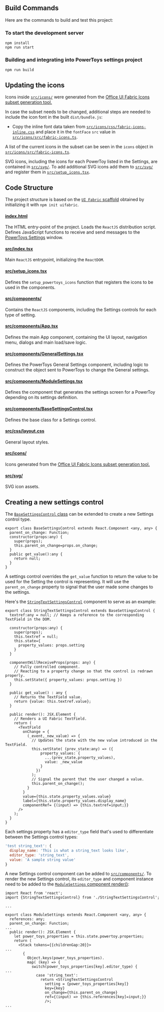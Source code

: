 ## Build Commands

Here are the commands to build and test this project:

### To start the development server

```
npm install
npm run start
```

### Building and integrating into PowerToys settings project

```
npm run build
```

## Updating the icons

Icons inside [`src/icons/`](./src/icons/) were generated from the [Office UI Fabric Icons subset generation tool.](https://uifabricicons.azurewebsites.net/)

In case the subset needs to be changed, additional steps are needed to include the icon font in the built `dist/bundle.js`:
- Copy the inline font data taken from [`src/icons/css/fabric-icons-inline.css`](src/icons/css/fabric-icons-inline.css) and place it in the `fontFace` `src` value in [`src/icons/src/fabric-icons.ts`](src/icons/src/fabric-icons.ts).

A list of the current icons in the subset can be seen in the `icons` object in [`src/icons/src/fabric-icons.ts`](src/icons/src/fabric-icons.ts).

SVG icons, including the icons for each PowerToy listed in the Settings, are contained in [`src/svg/`](src/svg/). To add additional SVG icons add them to [`src/svg/`](src/svg/) and register them in [`src/setup_icons.tsx`](src/setup_icons.tsx).

## Code Structure

The project structure is based on the [`UI Fabric` scaffold](https://developer.microsoft.com/en-us/fabric#/get-started/web#option-1-quick-start) obtained by initializing it with `npm init uifabric`.

#### [index.html](./index.html)
The HTML entry-point of the project.
Loads the `ReactJS` distribution script.
Defines JavaScript functions to receive and send messages to the [PowerToys Settings](/src/editor) window.

#### [src/index.tsx](./src/index.tsx)
Main `ReactJS` entrypoint, initializing the `ReactDOM`.

#### [src/setup_icons.tsx](./src/setup_icons.tsx)
Defines the `setup_powertoys_icons` function that registers the icons to be used in the components.

#### [src/components/](./src/components/)
Contains the `ReactJS` components, including the Settings controls for each type of setting.

#### [src/components/App.tsx](./src/components/App.tsx)
Defines the main App component, containing the UI layout, navigation menu, dialogs and main load/save logic.

#### [src/components/GeneralSettings.tsx](./src/components/GeneralSettings.tsx)
Defines the PowerToys General Settings component, including logic to construct the object sent to PowerToys to change the General settings.

#### [src/components/ModuleSettings.tsx](./src/components/ModuleSettings.tsx)
Defines the component that generates the settings screen for a PowerToy depending on its settings definition.

#### [src/components/BaseSettingsControl.tsx](./src/components/BaseSettingsControl.tsx)
Defines the base class for a Settings control.

#### [src/css/layout.css](./src/css/layout.css)
General layout styles.

#### [src/icons/](./src/icons/)
Icons generated from the [Office UI Fabric Icons subset generation tool.](https://uifabricicons.azurewebsites.net/)

#### [src/svg/](./src/svg/)
SVG icon assets.

## Creating a new settings control

The [`BaseSettingsControl` class](./src/components/BaseSettingsControl.tsx) can be extended to create a new Settings control type.

```tsx
export class BaseSettingsControl extends React.Component <any, any> {
  parent_on_change: Function;
  constructor(props:any) {
    super(props);
    this.parent_on_change=props.on_change;
  }
  public get_value():any {
    return null;
  }
}
```

A settings control overrides the `get_value` function to return the value to be used for the Setting the control is representing.
It will use the `parent_on_change` property to signal that the user made some changes to the settings.

Here's the [`StringTextSettingsControl`](./src/components/StringTextSettingsControl.tsx) component to serve as an example:

```tsx
export class StringTextSettingsControl extends BaseSettingsControl {
  textref:any = null; // Keeps a reference to the corresponding TextField in the DOM.

  constructor(props:any) {
    super(props);
    this.textref = null;
    this.state={
      property_values: props.setting
    }
  }

  componentWillReceiveProps(props: any) {
    // Fully controlled component.
    // Reacting to a property change so that the control is redrawn properly.
    this.setState({ property_values: props.setting })
  }

  public get_value() : any {
    // Returns the TextField value.
    return {value: this.textref.value};
  }

  public render(): JSX.Element {
    // Renders a UI Fabric TextField.
    return (
      <TextField
        onChange = {
          (_event,_new_value) => {
            // Updates the state with the new value introduced in the TextField.
            this.setState( (prev_state:any) => ({
                property_values: {
                  ...(prev_state.property_values),
                  value: _new_value
                }
              })
            );
            // Signal the parent that the user changed a value.
            this.parent_on_change();
          }
        }
        value={this.state.property_values.value}
        label={this.state.property_values.display_name}
        componentRef= {(input) => {this.textref=input;}}
      />
    );
  }
}
```

Each settings property has a `editor_type` field that's used to differentiate between the Settings control types:
```js
'test string_text': {
  display_name: 'This is what a string_text looks like',
  editor_type: 'string_text',
  value: 'A sample string value'
}
```

A new Settings control component can be added to [`src/components/`](./src/components/).
To render the new Settings control, its `editor_type` and component instance need to be added to the [`ModuleSettings` component render()](./src/components/ModuleSettings.tsx):
```tsx
import React from 'react';
import {StringTextSettingsControl} from './StringTextSettingsControl';

...

export class ModuleSettings extends React.Component <any, any> {
  references: any;
  parent_on_change: Function;
...
  public render(): JSX.Element {
    let power_toys_properties = this.state.powertoy.properties;
    return (
      <Stack tokens={{childrenGap:20}}>
...
        {
          Object.keys(power_toys_properties).
          map( (key) => {
            switch(power_toys_properties[key].editor_type) {
...
              case 'string_text':
                return <StringTextSettingsControl
                  setting = {power_toys_properties[key]}
                  key={key}
                  on_change={this.parent_on_change}
                  ref={(input) => {this.references[key]=input;}}
                  />;
...
```
